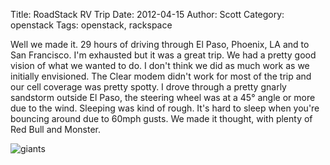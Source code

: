 Title: RoadStack RV Trip
Date: 2012-04-15
Author: Scott
Category: openstack
Tags: openstack, rackspace

Well we made it.  29 hours of driving through El Paso, Phoenix, LA and to San Francisco.  I'm exhausted but it was a great trip.  We had a pretty good vision of what we wanted to do.  I don't think we did as much work as we initially envisioned.  The Clear modem didn't work for most of the trip and our cell coverage was pretty spotty.  I drove through a pretty gnarly sandstorm outside El Paso, the steering wheel was at a 45&deg; angle or more due to the wind.  Sleeping was kind of rough.  It's hard to sleep when you're bouncing around due to 60mph gusts.  We made it thought, with plenty of Red Bull and Monster.  

![giants](http://farm8.staticflickr.com/7203/7081970359_14e8ce75c2_z.jpg)
